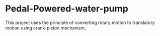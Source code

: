 # Pedal-Powered-water-pump
This project uses the principle of converting rotary motion to translatory motion using crank-piston mechanism.
